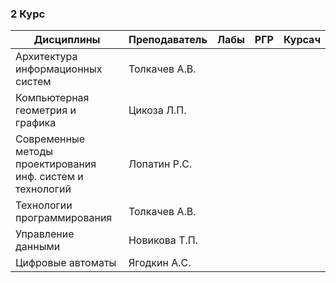 ### 2 Курс 
|Дисциплины													|	Преподаватель	|	Лабы	|	 РГР	|	Курсач	| 
|-----------------------------------------------------------|-------------------|-----------|-----------|-----------|
|Архитектура информационных систем							|Толкачев А.В.		|			|			| 			| 
|Компьютерная геометрия и графика							|Цикоза Л.П.		|			|			| 			| 
|Современные методы проектирования инф. систем и технологий	|Лопатин Р.С.		|			|			| 			| 
|Технологии программирования								|Толкачев А.В.		|			|			| 			| 
|Управление данными											|Новикова Т.П.		|			|			| 			| 
|Цифровые автоматы											|Ягодкин А.С.		|			|			| 			| 

